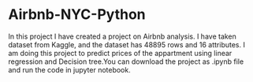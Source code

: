 # Airbnb-NYC-Python
In this project I have created a project on Airbnb analysis. I have taken dataset from Kaggle, and the dataset has 48895 rows and 16 attributes. I am doing this project to predict prices of the appartment using linear regression and Decision tree.You can download the project as .ipynb file and run the code in jupyter notebook.

